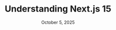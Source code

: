 ---
id: 1
title: Understanding Next.js 15
description: A deep dive into the latest features of Next.js 15.
imageUrl: /post-image.jpg
date: October 5, 2025
---